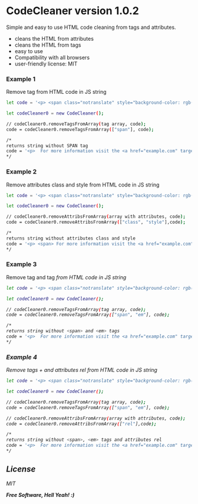 # CodeCleaner version 1.0.2

Simple and easy to use HTML code cleaning from tags and attributes.

- cleans the HTML from attributes
- cleans the HTML from tags
- easy to use
- Compatibility with all browsers
- user-friendly license: MIT


### Example 1

Remove tag <span> from HTML code in JS string

```sh
let code = '<p> <span class="notranslate" style="background-color: rgb(230, 236, 249);"> For more information visit the <a href="example.com" target="_blank" rel="noopener">Example.com</a> website.</span> </p><p> <span><em>Lorem Ipsum</em></a></span> </p>';

let codeCleaner0 = new CodeCleaner();

// codeCleaner0.removeTagsFromArray(tag array, code);
code = codeCleaner0.removeTagsFromArray(["span"], code);

/* 
returns string without SPAN tag
code = '<p>  For more information visit the <a href="example.com" target="_blank" rel="noopener">Example.com</a> website. </p><p> <em>Lorem Ipsum</em></a> </p>'
*/
```

### Example 2

Remove attributes class and style from HTML code in JS string

```sh
let code = '<p> <span class="notranslate" style="background-color: rgb(230, 236, 249);"> For more information visit the <a href="example.com" target="_blank" rel="noopener">Example.com</a> website.</span> </p><p> <span><em>Lorem Ipsum</em></a></span> </p>';

let codeCleaner0 = new CodeCleaner();

// codeCleaner0.removeAttribsFromArray(array with attributes, code);
code = codeCleaner0.removeAttribsFromArray(["class", "style"],code);

/* 
returns string without attributes class and style
code = '<p> <span> For more information visit the <a href="example.com" target="_blank" rel="noopener">Example.com</a> website.</span> </p><p> <span><em>Lorem Ipsum</em></a></span> </p>'
*/
```

### Example 3

Remove tag <span> and tag <em> from HTML code in JS string

```sh
let code = '<p> <span class="notranslate" style="background-color: rgb(230, 236, 249);"> For more information visit the <a href="example.com" target="_blank" rel="noopener">Example.com</a> website.</span> </p><p> <span><em>Lorem Ipsum</em></a></span> </p>';

let codeCleaner0 = new CodeCleaner();

// codeCleaner0.removeTagsFromArray(tag array, code);
code = codeCleaner0.removeTagsFromArray(["span", "em"], code);

/* 
returns string without <span> and <em> tags
code = '<p>  For more information visit the <a href="example.com" target="_blank" rel="noopener">Example.com</a> website. </p><p> </a> </p>'
*/
```

### Example 4

Remove tags <span> + <em> and attributes rel from HTML code in JS string

```sh
let code = '<p> <span class="notranslate" style="background-color: rgb(230, 236, 249);"> For more information visit the <a href="example.com" target="_blank" rel="noopener">Example.com</a> website.</span> </p><p> <span><em>Lorem Ipsum</em></a></span> </p>';

let codeCleaner0 = new CodeCleaner();

// codeCleaner0.removeTagsFromArray(tag array, code);
code = codeCleaner0.removeTagsFromArray(["span", "em"], code);

// codeCleaner0.removeAttribsFromArray(array with attributes, code);
code = codeCleaner0.removeAttribsFromArray(["rel"],code);

/* 
returns string without <span>, <em> tags and attributes rel
code = '<p>  For more information visit the <a href="example.com" target="_blank">Example.com</a> website. </p><p> </a> </p>'
*/
```

License
----

MIT

**Free Software, Hell Yeah! :)**
